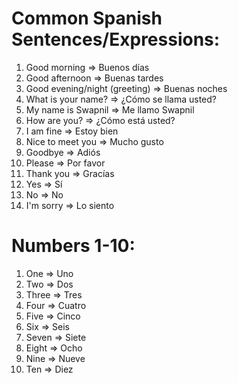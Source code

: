# Common Spanish Sentences/Expressions:

1. Good morning => 	Buenos días
2. Good afternoon =>	Buenas tardes
3. Good evening/night (greeting) =>	Buenas noches
4. What is your name? =>	¿Cómo se llama usted?
5. My name is Swapnil => Me llamo Swapnil
6. How are you? =>	¿Cómo está usted?
7. I am fine =>	Estoy bien
8. Nice to meet you =>	Mucho gusto
9. Goodbye =>	Adiós
10. Please =>	Por favor
11. Thank you =>	Gracías
12. Yes =>	Sí
13. No =>	No
14. I'm sorry =>	Lo siento


# Numbers 1-10:

1. One => Uno
2. Two => Dos
3. Three => Tres
4. Four => Cuatro
5. Five => Cinco
6. Six => Seis
7. Seven => Siete
8. Eight => Ocho
9. Nine => Nueve
10. Ten => Diez
